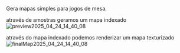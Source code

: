 Gera mapas simples para jogos de mesa.

através de amostras geramos um mapa indexado
![preview2025_04_24_14_40_08](https://github.com/user-attachments/assets/8b5a0c47-8dcc-4947-a907-3209649bdb81)

através do mapa indexado podemos renderizar um mapa texturizado
![finalMap2025_04_24_14_40_08](https://github.com/user-attachments/assets/468d258d-64d3-48e8-ab6c-00ac98f754bc)
